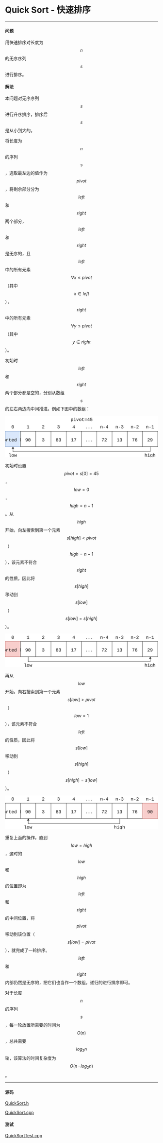 <script type="text/javascript" src="https://cdnjs.cloudflare.com/ajax/libs/mathjax/2.7.1/MathJax.js?config=TeX-AMS-MML_HTMLorMML"></script>

# Quick Sort - 快速排序

--------

#### 问题

用快速排序对长度为$$ n $$的无序序列$$ s $$进行排序。

#### 解法

本问题对无序序列$$ s $$进行升序排序，排序后$$ s $$是从小到大的。

将长度为$$ n $$的序列$$ s $$，选取最左边的值作为$$ pivot $$，将剩余部分分为$$ left $$和$$ right $$两个部分，$$ left $$和$$ right $$是无序的，且$$ left $$中的所有元素$$ \forall x \le pivot $$（其中$$ x \in left $$），$$ right $$中的所有元素$$ \forall y \le pivot $$（其中$$ y \in right $$）。

初始时$$ left $$和$$ right $$两个部分都是空的，分别从数组$$ s $$的左右两边向中间推进。例如下图中的数组：

![QuickSort1.svg](../res/QuickSort1.svg)

初始时设置$$ pivot = s[0] = 45 $$，$$ low = 0 $$，$$ high = n-1 $$。从$$ high $$开始，向左搜索到第一个元素$$ s[high] \lt pivot $$（$$ high = n-1 $$），该元素不符合$$ right $$的性质，因此将$$ s[high] $$移动到$$ s[low] $$（$$ s[low] = s[high] $$）。

![QuickSort2.svg](../res/QuickSort2.svg)

再从$$ low $$开始，向右搜索到第一个元素$$ s[low] \gt pivot $$（$$ low = 1 $$），该元素不符合$$ left $$的性质，因此将$$ s[low] $$移动到$$ s[high] $$（$$ s[high] = s[low] $$）。

![QuickSort3.svg](../res/QuickSort3.svg)

重复上面的操作，直到$$ low = high $$，这时的$$ low $$和$$ high $$的位置即为$$ left $$和$$ right $$的中间位置，将$$ pivot $$移动到该位置（$$ s[low] = pivot $$），就完成了一轮排序。$$ left $$和$$ right $$内部仍然是无序的，把它们也当作一个数组，递归的进行排序即可。

对于长度$$ n $$的序列$$ s $$，每一轮放置所需要的时间为$$ O(n) $$，总共需要$$ log_{2} n $$轮，该算法的时间复杂度为$$ O(n \cdot log_{2}n) $$。

--------

#### 源码

[QuickSort.h](https://github.com/linrongbin16/Way-to-Algorithm/blob/master/src/Sort/QuickSort.h)

[QuickSort.cpp](https://github.com/linrongbin16/Way-to-Algorithm/blob/master/src/Sort/QuickSort.cpp)

#### 测试

[QuickSortTest.cpp](https://github.com/linrongbin16/Way-to-Algorithm/blob/master/src/Sort/QuickSortTest.cpp)
